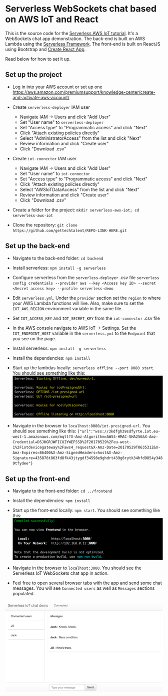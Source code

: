 # Serverless WebSockets chat based on AWS IoT and React

This is the source code for the [Serverless AWS IoT tutorial](https://BLOG-POST-LINK-HERE). It's a WebSockets chat app demonstration. The back-end is built on AWS Lambda using the [Serverless Framework](https://serverless.com/). The front-end is built on ReactJS using Bootstrap and [Create React App](https://github.com/facebookincubator/create-react-app).

Read below for how to set it up.

## Set up the project

- Log in into your AWS account or set up one https://aws.amazon.com/premiumsupport/knowledge-center/create-and-activate-aws-account/

- Create `serverless-deployer` IAM user
  - Navigate IAM -> Users and click "Add User"
  - Set "User name" to `serverless-deployer`
  - Set "Access type" to "Programmatic access" and click "Next"
  - Click "Attach existing policies directly"
  - Select "AdministratorAccess" from the list and click "Next"
  - Review information and click "Create user"
  - Click "Download .csv"

- Create `iot-connector` IAM user
  - Navigate IAM -> Users and click "Add User"
  - Set "User name" to `iot-connector`
  - Set "Access type" to "Programmatic access" and click "Next"
  - Click "Attach existing policies directly"
  - Select "AWSIoTDataAccess" from the list and click "Next"
  - Review information and click "Create user"
  - Click "Download .csv"

- Create a folder for the project: `mkdir serverless-aws-iot; cd serverless-aws-iot`

- Clone the repository: `git clone https://github.com/gettechtalent/REPO-LINK-HERE.git`

## Set up the back-end

- Navigate to the back-end folder: `cd backend`

- Install serverless: `npm install -g serverless`

- Configure serverless from the `serverless-deployer` .csv file
`serverless config credentials --provider aws --key <Access key ID> --secret <Secret access key> --profile serverless-demo`

- Edit `serverless.yml`. Under the `provider` section set the `region` to where your AWS Lambda functions will live. Also, make sure to set the `IOT_AWS_REGION` environment variable in the same file.

- Set `IOT_ACCESS_KEY` and `IOT_SECRET_KEY` from the `iot-connector` .csv file

- In the AWS console navigate to AWS IoT -> Settings. Set the `IOT_ENDPOINT_HOST` variable in the `serverless.yml` to the `Endpoint` that you see on the page.

- Install serverless: `npm install -g serverless`

- Install the dependencies: `npm install`

- Start up the lambdas locally: `serverless offline --port 8080 start`. You should see something like this:
![Alt text](/frontend/public/backend-start.png?raw=true "Offline listening on http://localhost:8080")

- Navigate in the browser to `localhost:8080/iot-presigned-url`. You should see something like this:
`{"url":"wss://3kdfgh39sdfyrte.iot.eu-west-1.amazonaws.com/mqtt?X-Amz-Algorithm=AWS4-HMAC-SHA256&X-Amz-Credential=DSJHGRJWFICUIYWEFSSD%2F20170529%2Feu-west-1%2Fiotdevicegateway%2Faws4_request&X-Amz-Date=20170529T063531Z&X-Amz-Expires=86400&X-Amz-SignedHeaders=host&X-Amz-Signature=435876t863fd8fk43jtygdf34598e9ghdrt439g8rytk34hfd9854y3489tfydee"}`

## Set up the front-end

- Navigate to the front-end folder: `cd ../frontend`

- Install the dependencies: `npm install`

- Start up the front-end locally: `npm start`. You should see something like this:
![Alt text](/frontend/public/frontend-start.png?raw=true "Compiled successfully!")

- Navigate in the browser to `localhost:3000`. You should see the Serverless IoT WebSockets chat app in action.

- Feel free to open several browser tabs with the app and send some chat messages. You will see `Connected users` as well as `Messages` sections populated.

![Alt text](/frontend/public/chat-window.png?raw=true "Chat app screenshot")
